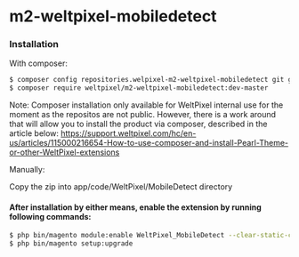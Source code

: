 # m2-weltpixel-mobiledetect

### Installation

With composer:

```sh
$ composer config repositories.welpixel-m2-weltpixel-mobiledetect git git@github.com:rusdragos/m2-weltpixel-mobiledetect.git
$ composer require weltpixel/m2-weltpixel-mobiledetect:dev-master
```

Note: Composer installation only available for WeltPixel internal use for the moment as the repositos are not public. However, there is a work around that will allow you to install the product via composer, described in the article below: https://support.weltpixel.com/hc/en-us/articles/115000216654-How-to-use-composer-and-install-Pearl-Theme-or-other-WeltPixel-extensions

Manually:

Copy the zip into app/code/WeltPixel/MobileDetect directory

#### After installation by either means, enable the extension by running following commands:

```sh
$ php bin/magento module:enable WeltPixel_MobileDetect --clear-static-content
$ php bin/magento setup:upgrade
```
